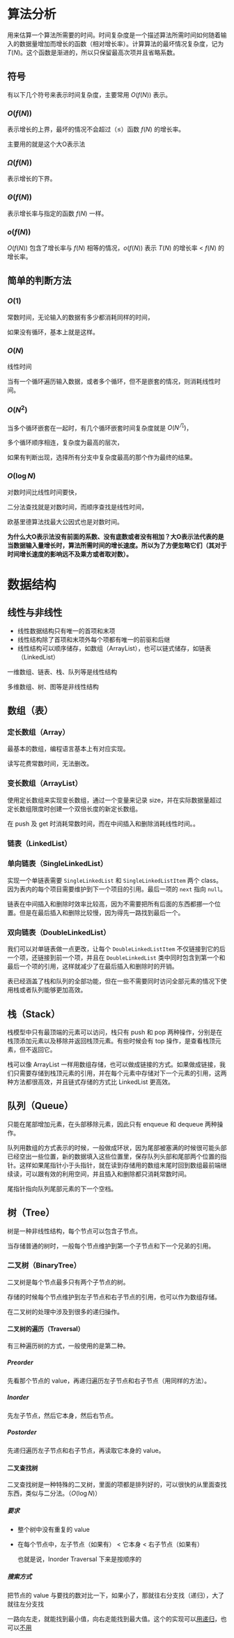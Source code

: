 # 算法分析

用来估算一个算法所需要的时间。时间复杂度是一个描述算法所需时间如何随着输入的数据量增加而增长的函数（相对增长率）。计算算法的最坏情况复杂度，记为 $T(N)$。这个函数是渐进的，所以只保留最高次项并且省略系数。

## 符号

有以下几个符号来表示时间复杂度，主要常用 $O(f(N))$ 表示。

### $O(f(N))$

表示增长的上界，最坏的情况不会超过（$\le$）函数 $f(N)$ 的增长率。

主要用的就是这个大O表示法

### $\Omega(f(N))$

表示增长的下界。

### $\Theta(f(N))$

表示增长率与指定的函数 $f(N)$ 一样。

### $o(f(N))$

$O(f(N))$ 包含了增长率与 $f(N)$ 相等的情况，$o(f(N))$ 表示 $T(N)$ 的增长率 $\lt$ $f(N)$ 的增长率。

## 简单的判断方法

### $O(1)$

常数时间，无论输入的数据有多少都消耗同样的时间，

如果没有循环，基本上就是这样。

### $O(N)$

线性时间

当有一个循环遍历输入数据，或者多个循环，但不是嵌套的情况，则消耗线性时间。

### $O(N^2)$

当多个循环嵌套在一起时，有几个循环嵌套时间复杂度就是 $O(N^几)$，

多个循环顺序相连，复杂度为最高的层次，

如果有判断出现，选择所有分支中复杂度最高的那个作为最终的结果。

### $O(\log N)$

对数时间比线性时间要快，

二分法查找就是对数时间，而顺序查找是线性时间，

欧基里德算法找最大公因式也是对数时间。

**为什么大O表示法没有前面的系数、没有底数或者没有相加？大O表示法代表的是当数据输入量增长时，算法所需时间的增长速度。所以为了方便忽略它们（其对于时间增长速度的影响远不及乘方或者取对数）。**

# 数据结构

## 线性与非线性

- 线性数据结构只有唯一的首项和末项
- 线性结构除了首项和末项外每个项都有唯一的前驱和后继
- 线性结构可以顺序储存，如数组（ArrayList），也可以链式储存，如链表（LinkedList）

一维数组、链表、栈、队列等是线性结构

多维数组、树、图等是非线性结构

## 数组（表）

### 定长数组（Array）

最基本的数组，编程语言基本上有对应实现。

读写花费常数时间，无法删改。

### 变长数组（ArrayList）

使用定长数组来实现变长数组，通过一个变量来记录 size，并在实际数据量超过定长数组限度时创建一个双倍长度的新定长数组。

在 push 及 get 时消耗常数时间，而在中间插入和删除消耗线性时间。。

### 链表（LinkedList）

### 单向链表（SingleLinkedList）

实现一个单链表需要 `SingleLinkedList` 和 `SingleLinkedListItem` 两个 class。因为表内的每个项目需要维护到下一个项目的引用。最后一项的 `next` 指向 `null`。

链表在中间插入和删除时效率比较高，因为不需要把所有后面的东西都挪一个位置。但是在最后插入和删除比较慢，因为得先一路找到最后一个。

### 双向链表（DoubleLinkedList）

我们可以对单链表做一点更改，让每个 `DoubleLinkedListItem` 不仅链接到它的后一个项，还链接到前一个项，并且在 `DoubleLinkedList` 类中同时包含到第一个和最后一个项的引用，这样就减少了在最后插入和删除时的开销。

表已经涵盖了栈和队列的全部功能，但在一些不需要同时访问全部元素的情况下使用栈或者队列能够更加高效。

## 栈（Stack）

栈模型中只有最顶端的元素可以访问，栈只有 push 和 pop 两种操作，分别是在栈顶添加元素以及移除并返回栈顶元素。有些时候会有 top 操作，是查看栈顶元素，但不返回它。

栈可以像 ArrayList 一样用数组存储，也可以做成链接的方式。如果做成链接，我们只需要存储到栈顶元素的引用，并在每个元素中存储对下一个元素的引用，这两种方法都很高效，并且链式存储的方式比 LinkedList 更高效。

## 队列（Queue）

只能在尾部增加元素，在头部移除元素，因此只有 enqueue 和 dequeue 两种操作。

队列用数组的方式表示的时候，一般做成环状，因为尾部被塞满的时候很可能头部已经空出一些位置，新的数据填入这些位置里，保存队列头部和尾部两个位置的指针。这样如果尾指针小于头指针，就在读到存储用的数组末尾时回到数组最前端继续读，可以跟有效的利用空间，并且插入和删除都只消耗常数时间。

尾指针指向队列尾部元素的下一个空档。

## 树（Tree）

树是一种非线性结构，每个节点可以包含子节点。

当存储普通的树时，一般每个节点维护到第一个子节点和下一个兄弟的引用。

### 二叉树（BinaryTree）

二叉树是每个节点最多只有两个子节点的树。

存储的时候每个节点维护到左子节点和右子节点的引用，也可以作为数组存储。

在二叉树的处理中涉及到很多的递归操作。

#### 二叉树的遍历（Traversal）

有三种遍历树的方式，一般使用的是第二种。

##### Preorder

先看那个节点的 value，再递归遍历左子节点和右子节点（用同样的方法）。

##### Inorder

先左子节点，然后它本身，然后右节点。

##### Postorder

先递归遍历左子节点和右子节点，再读取它本身的 value。

#### 二叉查找树

二叉查找树是一种特殊的二叉树，里面的项都是排列好的，可以很快的从里面查找东西，类似与二分法。（$O(\log N)$）

##### 要求

- 整个树中没有重复的 value

- 在每个节点中，左子节点（如果有） $\lt$ 它本身 $\lt$ 右子节点（如果有）

  也就是说，Inorder Traversal 下来是按顺序的

##### 搜索方式

把节点的 value 与要找的数对比一下，如果小了，那就往右分支找（递归），大了就往左分支找

一路向左走，就能找到最小值，向右走能找到最大值。这个的实现可以[用递归](src/com/clansty/dstest/BinaryTree.java#L50)，也可以[不用](src/com/clansty/dstest/BinaryTree.java#L63)

